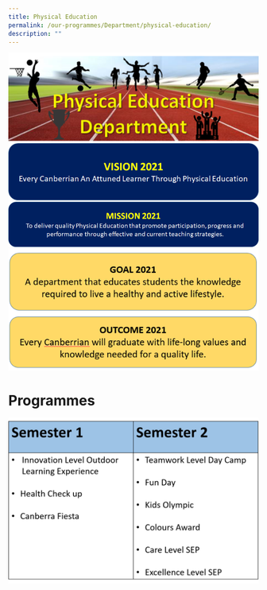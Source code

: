 ```yaml
---
title: Physical Education
permalink: /our-programmes/Department/physical-education/
description: ""
---
```


![](/images/PE%20Banner.png)
![](/images/pe%20vision.png)
![](/images/pe%20mission.png)
![](/images/pe%20goal2.png)

# Programmes

![](/images/Picture1%20PE.png)